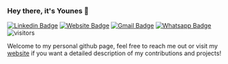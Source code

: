 ### Hey there, it's Younes 👋

[![Linkedin Badge](https://img.shields.io/badge/-LinkedIn-blue?style=flat&logo=Linkedin&logoColor=white&link=https://www.linkedin.com/in/younes-belkada-b1a903145/)](https://www.linkedin.com/in/younes-belkada-b1a903145/)
[![Website Badge](https://img.shields.io/badge/-Website-47CCCC?style=flat&logo=Google-Chrome&logoColor=white&link=https://younesbelkada.github.io/)](https://younesbelkada.github.io/)
[![Gmail Badge](https://img.shields.io/badge/-Gmail-c14438?style=flat&logo=Gmail&logoColor=white&link=mailto:younesbelkada@gmail.com)](mailto:younesbelkada@gmail.com)
[![Whatsapp Badge](https://img.shields.io/badge/-Whatsapp-green?style=flat&logo=Whatsapp&logoColor=white&link=mailto:younesbelkada@gmail.com)](mailto:younesbelkada@gmail.com)
![visitors](https://visitor-badge.glitch.me/badge?page_id=younesbelkada.younesbelkada&left_color=green&right_color=red)

Welcome to my personal github page, feel free to reach me out or visit my [website](https://younesbelkada.github.io/) if you want a detailed description of my contributions and projects! 
